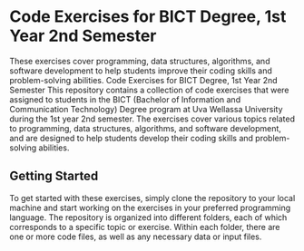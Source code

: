 # Code Exercises for BICT Degree, 1st Year 2nd Semester
These exercises cover programming, data structures, algorithms, and software development to help students improve their coding skills and problem-solving abilities.
Code Exercises for BICT Degree, 1st Year 2nd Semester
This repository contains a collection of code exercises that were assigned to students in the BICT (Bachelor of Information and Communication Technology) Degree program at Uva Wellassa University during the 1st year 2nd semester. The exercises cover various topics related to programming, data structures, algorithms, and software development, and are designed to help students develop their coding skills and problem-solving abilities.

## Getting Started

To get started with these exercises, simply clone the repository to your local machine and start working on the exercises in your preferred programming language. The repository is organized into different folders, each of which corresponds to a specific topic or exercise. Within each folder, there are one or more code files, as well as any necessary data or input files.
